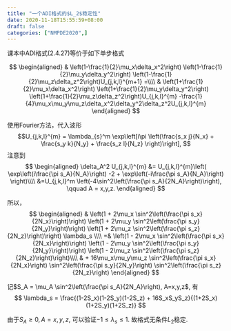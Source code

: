 ```yaml
---
title: "一个ADI格式的$L_2$稳定性"
date: 2020-11-18T15:55:59+08:00
draft: false
categories: ["NMPDE2020",]
---
```


课本中ADI格式(2.4.27)等价于如下单步格式

$$
\begin{aligned}
&
\left(1-\frac{1}{2}\mu_x\delta_x^2\right)
\left(1-\frac{1}{2}\mu_y\delta_y^2\right)
\left(1-\frac{1}{2}\mu_z\delta_z^2\right)U_{j,k,l}^{m+1} =\\\\
&
\left(1+\frac{1}{2}\mu_x\delta_x^2\right)
\left(1+\frac{1}{2}\mu_y\delta_y^2\right)
\left(1+\frac{1}{2}\mu_z\delta_z^2\right)U_{j,k,l}^{m}
-\frac{1}{4}\mu_x\mu_y\mu_z\delta_x^2\delta_y^2\delta_z^2U_{j,k,l}^{m}
\end{aligned}
$$

使用Fourier方法，代入波形
$$U_{j,k,l}^{m} = \lambda_{s}^m 
\exp\left[i\pi
\left(\frac{s_x j}{N_x} + \frac{s_y k}{N_y} + \frac{s_z l}{N_z}
\right)\right],
$$
注意到
$$
\begin{aligned}
\delta_A^2 U_{j,k,l}^{m} 
&= U_{j,k,l}^{m}\left(
    \exp\left(i\frac{\pi s_A}{N_A}\right) -2 +
    \exp\left(-i\frac{\pi s_A}{N_A}\right)
\right)\\\\
&=U_{j,k,l}^m \left(-4\sin^2\left(\frac{\pi s_A}{2N_A}\right)\right),
\qquad A = x,y,z.
\end{aligned}
$$

所以，
$$
\begin{aligned}
&
\left(1 + 2\mu_x \sin^2\left(\frac{\pi s_x}{2N_x}\right)\right)
\left(1 + 2\mu_y \sin^2\left(\frac{\pi s_y}{2N_y}\right)\right)
\left(1 + 2\mu_z \sin^2\left(\frac{\pi s_z}{2N_z}\right)\right)
\lambda_s \\\\
=& 
\left(1 - 2\mu_x \sin^2\left(\frac{\pi s_x}{2N_x}\right)\right)
\left(1 - 2\mu_y \sin^2\left(\frac{\pi s_y}{2N_y}\right)\right)
\left(1 - 2\mu_z \sin^2\left(\frac{\pi s_z}{2N_z}\right)\right)\\\\
& +
16\mu_x\mu_y\mu_z
\sin^2\left(\frac{\pi s_x}{2N_x}\right)
\sin^2\left(\frac{\pi s_y}{2N_y}\right)
\sin^2\left(\frac{\pi s_z}{2N_z}\right)
\end{aligned}
$$

记$S_A = \mu_A \sin^2\left(\frac{\pi s_A}{2N_A}\right), A=x,y,z$, 有
$$
\lambda_s =
\frac{(1-2S_x)(1-2S_y)(1-2S_z) + 16S_xS_yS_z}{(1+2S_x)(1+2S_y)(1+2S_z)}
$$

由于$S_A \ge 0, A=x,y,z$, 可以验证$-1\le \lambda_s \le 1$. 
故格式无条件$L_2$稳定.
